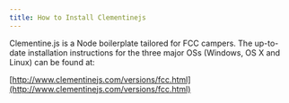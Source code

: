 ```yaml
---
title: How to Install Clementinejs
---
```

Clementine.js is a Node boilerplate tailored for FCC campers. The up-to-date installation instructions for the three major OSs (Windows, OS X and Linux) can be found at:

[http://www.clementinejs.com/versions/fcc.html](http://www.clementinejs.com/versions/fcc.html)
